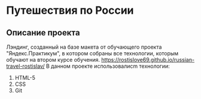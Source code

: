# Путешествия по России 
## Описание проекта  
Лэндинг, созданный на базе макета от обучающего проекта "Яндекс.Практикум", в котором собраны все технологии, которым обучают на втором курсе обучения.
https://rostislove69.github.io/russian-travel-rostislav/
В данном проекте использовалисm технологии:  
1. HTML-5
2. CSS
3. Git